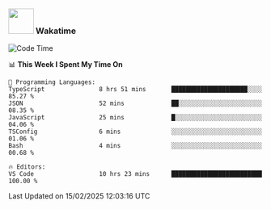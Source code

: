 ### <img src="https://media.giphy.com/media/VgCDAzcKvsR6OM0uWg/giphy.gif" width="50"> Wakatime

  <!--START_SECTION:waka-->
![Code Time](http://img.shields.io/badge/Code%20Time-1%2C487%20hrs%2025%20mins-blue)

📊 **This Week I Spent My Time On** 

```text
💬 Programming Languages: 
TypeScript               8 hrs 51 mins       █████████████████████░░░░   85.27 % 
JSON                     52 mins             ██░░░░░░░░░░░░░░░░░░░░░░░   08.35 % 
JavaScript               25 mins             █░░░░░░░░░░░░░░░░░░░░░░░░   04.06 % 
TSConfig                 6 mins              ░░░░░░░░░░░░░░░░░░░░░░░░░   01.06 % 
Bash                     4 mins              ░░░░░░░░░░░░░░░░░░░░░░░░░   00.68 % 

🔥 Editors: 
VS Code                  10 hrs 23 mins      █████████████████████████   100.00 % 
```


 Last Updated on 15/02/2025 12:03:16 UTC
<!--END_SECTION:waka-->
